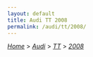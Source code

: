```yaml
---
layout: default
title: Audi TT 2008
permalink: /audi/tt/2008/
---
```

[*Home*](/) > [*Audi*](/audi/) > [*TT*](/audi/tt/) > [*2008*](/audi/tt/2008/)

